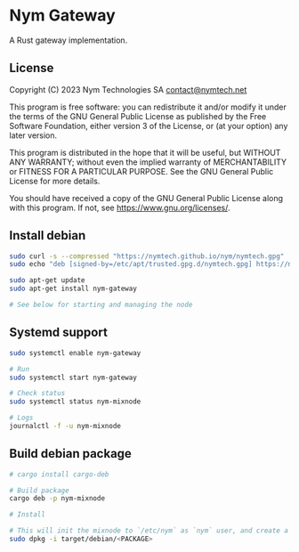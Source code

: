<!--
Copyright 2023 - Nym Technologies SA <contact@nymtech.net>
SPDX-License-Identifier: GPL-3.0-only
-->

# Nym Gateway

A Rust gateway implementation.

## License

Copyright (C) 2023 Nym Technologies SA <contact@nymtech.net>

This program is free software: you can redistribute it and/or modify
it under the terms of the GNU General Public License as published by
the Free Software Foundation, either version 3 of the License, or
(at your option) any later version.

This program is distributed in the hope that it will be useful,
but WITHOUT ANY WARRANTY; without even the implied warranty of
MERCHANTABILITY or FITNESS FOR A PARTICULAR PURPOSE.  See the
GNU General Public License for more details.

You should have received a copy of the GNU General Public License
along with this program.  If not, see <https://www.gnu.org/licenses/>.

## Install debian

```bash
sudo curl -s --compressed "https://nymtech.github.io/nym/nymtech.gpg" | gpg --dearmor | sudo tee /etc/apt/trusted.gpg.d/nymtech.gpg > /dev/null
sudo echo "deb [signed-by=/etc/apt/trusted.gpg.d/nymtech.gpg] https://nymtech.github.io/nym/ /" > nymtech.list

sudo apt-get update
sudo apt-get install nym-gateway

# See below for starting and managing the node
```

## Systemd support

```bash
sudo systemctl enable nym-gateway

# Run 
sudo systemctl start nym-gateway

# Check status
sudo systemctl status nym-mixnode

# Logs
journalctl -f -u nym-mixnode

```

## Build debian package

```bash 
# cargo install cargo-deb

# Build package
cargo deb -p nym-mixnode

# Install

# This will init the mixnode to `/etc/nym` as `nym` user, and create a systemd service
sudo dpkg -i target/debian/<PACKAGE>
```